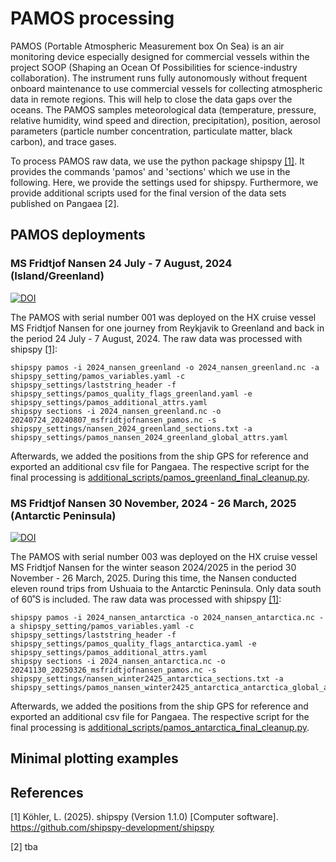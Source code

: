 # PAMOS processing

PAMOS (Portable Atmospheric Measurement box On Sea) is an air monitoring device especially designed for commercial vessels within the project SOOP (Shaping an Ocean Of Possibilities for science-industry collaboration). The instrument runs fully autonomously without frequent onboard maintenance to use commercial vessels for collecting atmospheric data in remote regions. This will help to close the data gaps over the oceans. The PAMOS samples meteorological data (temperature, pressure, relative humidity, wind speed and direction, precipitation), position, aerosol parameters (particle number concentration, particulate matter, black carbon), and trace gases.

To process PAMOS raw data, we use the python package shipspy [[1]](https://github.com/shipspy-development/shipspy). It provides the commands 'pamos' and 'sections' which we use in the following. Here, we provide the settings used for shipspy. Furthermore, we provide additional scripts used for the final version of the data sets published on Pangaea [2].

## PAMOS deployments

### MS Fridtjof Nansen 24 July - 7 August, 2024 (Island/Greenland)
[![DOI](UPDATE)](UPDATE)

The PAMOS with serial number 001 was deployed on the HX cruise vessel MS Fridtjof Nansen for one journey from Reykjavik to Greenland and back in the period 24 July - 7 August, 2024. The raw data was processed with shipspy [[1]](https://github.com/shipspy-development/shipspy):
```
shipspy pamos -i 2024_nansen_greenland -o 2024_nansen_greenland.nc -a shipspy_setting/pamos_variables.yaml -c shipspy_settings/laststring_header -f shipspy_settings/pamos_quality_flags_greenland.yaml -e shipspy_settings/pamos_additional_attrs.yaml
shipspy sections -i 2024_nansen_greenland.nc -o 20240724_20240807_msfridtjofnansen_pamos.nc -s shipspy_settings/nansen_2024_greenland_sections.txt -a shipspy_settings/pamos_nansen_2024_greenland_global_attrs.yaml
```
Afterwards, we added the positions from the ship GPS for reference and exported an additional csv file for Pangaea. The respective script for the final processing is [additional_scripts/pamos_greenland_final_cleanup.py](additional_scripts/pamos_greenland_final_cleanup.py).

### MS Fridtjof Nansen 30 November, 2024 - 26 March, 2025 (Antarctic Peninsula)
[![DOI](UPDATE)](UPDATE)

The PAMOS with serial number 003 was deployed on the HX cruise vessel MS Fridtjof Nansen for the winter season 2024/2025 in the period 30 November - 26 March, 2025. During this time, the Nansen conducted eleven round trips from Ushuaia to the Antarctic Peninsula. Only data south of 60˚S is included. The raw data was processed with shipspy [[1]](https://github.com/shipspy-development/shipspy):
```
shipspy pamos -i 2024_nansen_antarctica -o 2024_nansen_antarctica.nc -a shipspy_setting/pamos_variables.yaml -c shipspy_settings/laststring_header -f shipspy_settings/pamos_quality_flags_antarctica.yaml -e shipspy_settings/pamos_additional_attrs.yaml
shipspy sections -i 2024_nansen_antarctica.nc -o 20241130_20250326_msfridtjofnansen_pamos.nc -s shipspy_settings/nansen_winter2425_antarctica_sections.txt -a shipspy_settings/pamos_nansen_winter2425_antarctica_antarctica_global_attrs.yaml
```
Afterwards, we added the positions from the ship GPS for reference and exported an additional csv file for Pangaea. The respective script for the final processing is [additional_scripts/pamos_antarctica_final_cleanup.py](additional_scripts/pamos_antarctica_final_cleanup.py).
## Minimal plotting examples

## References

[1] Köhler, L. (2025). shipspy (Version 1.1.0) [Computer software]. https://github.com/shipspy-development/shipspy

[2] tba